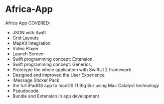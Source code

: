 # Africa-App

Africa App COVERED:

* JSON with Swift 
* Grid Layouts 
* MapKit Integration 
* Video Player 
* Launch Screen 
* Swift programming concept: Extension,
* Swift programming concept: Generics,
* Prototype the whole application with SwiftUI 2 framework
* Designed and improved the User Experience
* iMessage Sticker Pack
* the full iPadOS app to macOS 11 Big Sur using Mac Catalyst technology
* Pseudocode
* Bundle and Extension in app development 

